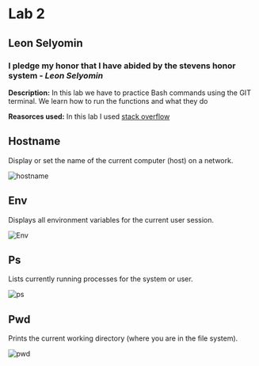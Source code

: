 # **Lab 2**
## Leon Selyomin
### I pledge my honor that I have abided by the stevens honor system - *Leon Selyomin*

**Description:** In this lab we have to practice Bash commands using the GIT terminal. We learn how to run the functions and what they do

**Reasorces used:** In this lab I used [stack overflow](https://stackoverflow.com/questions)

Hostname
--
Display or set the name of the current computer (host) on a network.

![hostname](https://github.com/user-attachments/assets/80c3f7c3-de39-4ee7-a6b9-b74dd6b1bfc2)

Env
--
Displays all environment variables for the current user session.

![Env](https://github.com/user-attachments/assets/8c2aa653-0c21-4bc1-b3fa-5a4af767bcb4)

Ps
--
Lists currently running processes for the system or user.

![ps](https://github.com/user-attachments/assets/92eb6c54-bb21-468c-89fc-557674aaf4f4)

Pwd
--
Prints the current working directory (where you are in the file system).

![pwd](https://github.com/user-attachments/assets/107c1fa8-5ced-41e9-a5ee-fd0205ee78c9)
